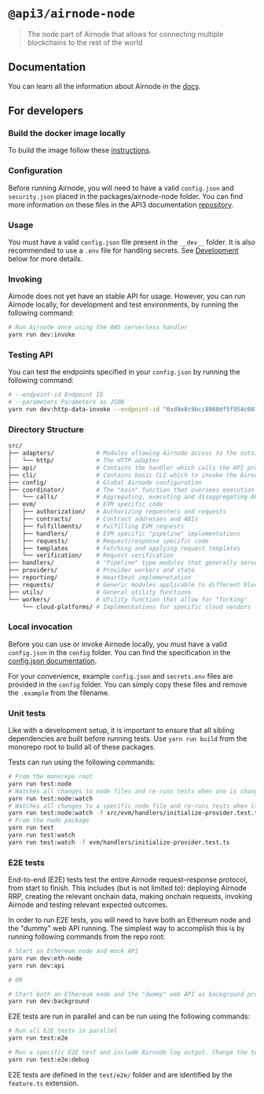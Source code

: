# `@api3/airnode-node`

> The node part of Airnode that allows for connecting multiple blockchains to the rest of the world

## Documentation

You can learn all the information about Airnode in the [docs](https://docs.api3.org/airnode/latest/).

## For developers

### Build the docker image locally

To build the image follow these [instructions](./docker/README.md).

### Configuration

Before running Airnode, you will need to have a valid `config.json` and `security.json` placed in the
packages/airnode-node folder. You can find more information on these files in the API3 documentation
[repository](https://github.com/api3dao/api3-docs).

### Usage

You must have a valid `config.json` file present in the `__dev__` folder. It is also recommended to use a `.env` file
for handling secrets. See [Development](#Development) below for more details.

### Invoking

Airnode does not yet have an stable API for usage. However, you can run Airnode locally, for development and test
environments, by running the following command:

```sh
# Run Airnode once using the AWS serverless handler
yarn run dev:invoke
```

### Testing API

You can test the endpoints specified in your `config.json` by running the following command:

```sh
# --endpoint-id Endpoint ID
# --parameters Parameters as JSON
yarn run dev:http-data-invoke --endpoint-id "0xd9e8c9bcc8960df5f954c0817757d2f7f9601bd638ea2f94e890ae5481681153" --parameters '{"coinId": "bitcoin"}'
```

### Directory Structure

```sh
src/
├── adapters/            # Modules allowing Airnode access to the outside world
│   └── http/            # The HTTP adapter
├── api/                 # Contains the handler which calls the API provider, performs request processing
├── cli/                 # Contains basic CLI which to invoke the Airnode locally during development and tests
├── config/              # Global Airnode configuration
├── coordinator/         # The "main" function that oversees execution and state
│   └── calls/           # Aggregating, executing and disaggregating API calls
├── evm/                 # EVM specific code
│   ├── authorization/   # Authorizing requesters and requests
│   ├── contracts/       # Contract addresses and ABIs
│   ├── fulfillments/    # Fulfilling EVM requests
│   ├── handlers/        # EVM specific "pipeline" implementations
│   ├── requests/        # Request/response specific code
│   ├── templates        # Fetching and applying request templates
│   └── verification/    # Request verification
├── handlers/            # "Pipeline" type modules that generally serve as entry points
├── providers/           # Provider workers and state
├── reporting/           # Heartbeat implemenetation
├── requests/            # Generic modules applicable to different blockchains
├── utils/               # General utility functions
└── workers/             # Utility function that allow for "forking"
    └── cloud-platforms/ # Implementations for specific cloud vendors
```

### Local invocation

Before you can use or invoke Airnode locally, you must have a valid `config.json` in the `config` folder. You can find
the specification in the
[config.json documentation](https://docs.api3.org/airnode/latest/reference/deployment-files/config-json.html).

For your convenience, example `config.json` and `secrets.env` files are provided in the `config` folder. You can simply
copy these files and remove the `.example` from the filename.

### Unit tests

Like with a development setup, it is important to ensure that all sibling dependencies are built before running tests.
Use `yarn run build` from the monorepo root to build all of these packages.

Tests can run using the following commands:

```sh
# From the monorepo root
yarn run test:node
# Watches all changes to node files and re-runs tests when one is changed
yarn run test:node:watch
# Watches all changes to a specific node file and re-runs tests when it is changed
yarn run test:node:watch -f src/evm/handlers/initialize-provider.test.ts
# From the node package
yarn run test
yarn run test:watch
yarn run test:watch -f evm/handlers/initialize-provider.test.ts
```

### E2E tests

End-to-end (E2E) tests test the entire Airnode request–response protocol, from start to finish. This includes (but is
not limited to): deploying Airnode RRP, creating the relevant onchain data, making onchain requests, invoking Airnode
and testing relevant expected outcomes.

In order to run E2E tests, you will need to have both an Ethereum node and the "dummy" web API running. The simplest way
to accomplish this is by running following commands from the repo root:

```sh
# Start an Ethereum node and mock API
yarn run dev:eth-node
yarn run dev:api

# OR

# Start both an Ethereum node and the "dummy" web API as background processes
yarn run dev:background
```

E2E tests are run in parallel and can be run using the following commands:

```sh
# Run all E2E tests in parallel
yarn run test:e2e

# Run a specific E2E test and include Airnode log output. Change the test in package.json
yarn run test:e2e:debug
```

E2E tests are defined in the `test/e2e/` folder and are identified by the `feature.ts` extension.
